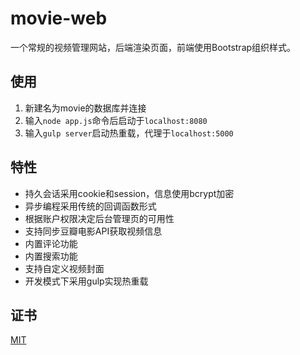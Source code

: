 # movie-web

一个常规的视频管理网站，后端渲染页面，前端使用Bootstrap组织样式。

## 使用

1. 新建名为movie的数据库并连接
2. 输入`node app.js`命令后启动于`localhost:8080`
3. 输入`gulp server`启动热重载，代理于`localhost:5000`

## 特性

* 持久会话采用cookie和session，信息使用bcrypt加密
* 异步编程采用传统的回调函数形式
* 根据账户权限决定后台管理页的可用性
* 支持同步豆瓣电影API获取视频信息
* 内置评论功能
* 内置搜索功能
* 支持自定义视频封面
* 开发模式下采用gulp实现热重载

## 证书

[MIT](https://opensource.org/licenses/MIT)